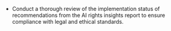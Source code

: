- Conduct a thorough review of the implementation status of recommendations from the AI rights insights report to ensure compliance with legal and ethical standards.